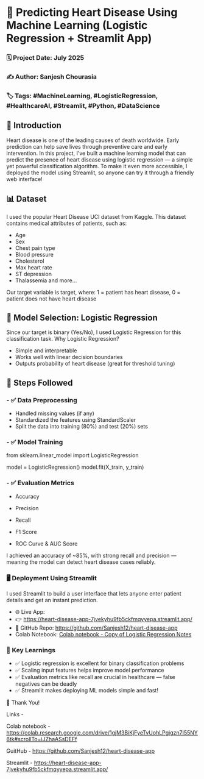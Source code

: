 # 💓 Predicting Heart Disease Using Machine Learning (Logistic Regression + Streamlit App)
### 🗓️ Project Date: July 2025
### ✍️ Author: Sanjesh Chourasia
### 🏷️ Tags: #MachineLearning, #LogisticRegression, #HealthcareAI, #Streamlit, #Python, #DataScience

## 🧠 Introduction
Heart disease is one of the leading causes of death worldwide. Early prediction can help save lives through preventive care and early intervention. In this project, I’ve built a machine learning model that can predict the presence of heart disease using logistic regression — a simple yet powerful classification algorithm.
To make it even more accessible, I deployed the model using Streamlit, so anyone can try it through a friendly web interface!

## 📊 Dataset
I used the popular Heart Disease UCI dataset from Kaggle.
 This dataset contains medical attributes of patients, such as:
- Age
- Sex
- Chest pain type
- Blood pressure
- Cholesterol
- Max heart rate
- ST depression
- Thalassemia
and more…

Our target variable is target, where:
1 = patient has heart disease, 0 = patient does not have heart disease



## 🧪 Model Selection: Logistic Regression
Since our target is binary (Yes/No), I used Logistic Regression for this classification task.
Why Logistic Regression?
- Simple and interpretable
- Works well with linear decision boundaries
- Outputs probability of heart disease (great for threshold tuning)



## 🔧 Steps Followed
### - ✅ Data Preprocessing
- Handled missing values (if any)
- Standardized the features using StandardScaler
- Split the data into training (80%) and test (20%) sets


### - ✅ Model Training
from sklearn.linear_model import LogisticRegression

model = LogisticRegression()
model.fit(X_train, y_train)

### - ✅ Evaluation Metrics
- Accuracy


- Precision

- Recall


- F1 Score


- ROC Curve & AUC Score

I achieved an accuracy of ~85%, with strong recall and precision — meaning the model can detect heart disease cases reliably.

### 🖥️ Deployment Using Streamlit
I used Streamlit to build a user interface that lets anyone enter patient details and get an instant prediction.
- 🌐 Live App:
- 👉 https://heart-disease-app-7jvekyhu9fb5ckfmqyyepa.streamlit.app/
- 📂 GitHub Repo: https://github.com/Sanjesh12/heart-disease-app
- Colab Notebook: [Colab notebook - Copy of Logistic Regression Notes](https://colab.research.google.com/drive/1gjM3BiKjFyeTvUohLPgigzn7I55NY6tk#scrollTo=iJZhaASsDEFf)

### 📌 Key Learnings
- ✅ Logistic regression is excellent for binary classification problems
-  ✅ Scaling input features helps improve model performance
-  ✅ Evaluation metrics like recall are crucial in healthcare — false negatives can be deadly
-  ✅ Streamlit makes deploying ML models simple and fast!


🙏 Thank You!

Links - 

Colab notebook - https://colab.research.google.com/drive/1gjM3BiKjFyeTvUohLPgigzn7I55NY6tk#scrollTo=iJZhaASsDEFf

GuitHub - https://github.com/Sanjesh12/heart-disease-app

Streamlit - https://heart-disease-app-7jvekyhu9fb5ckfmqyyepa.streamlit.app/
